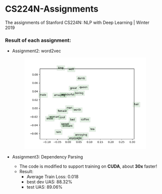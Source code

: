 # CS224N-Assignments
The assignments of Stanford CS224N: NLP with Deep Learning | Winter 2019

### Result of each assignment:

- Assignment2: word2vec

    <p align="center">
    <img src="./Assignment2/output/word_vectors.png" width="400"/>
    </p>

- Assignment3: Dependency Parsing
    - The code is modified to support training on **CUDA**, about **30x** faster!
    - Result:
        - Average Train Loss: $0.018$
        - best dev UAS: $88.32\%$​
        - test UAS: $89.06\%$
